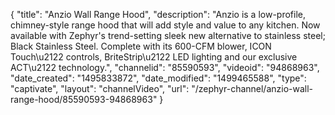 {
    "title": "Anzio Wall Range Hood",
    "description": "Anzio is a low-profile, chimney-style range hood that will add style and value to any kitchen. Now available with Zephyr's trend-setting sleek new alternative to stainless steel; Black Stainless Steel. Complete with its 600-CFM blower, ICON Touch\u2122 controls, BriteStrip\u2122 LED lighting and our exclusive ACT\u2122 technology.",
    "channelid": "85590593",
    "videoid": "94868963",
    "date_created": "1495833872",
    "date_modified": "1499465588",
    "type": "captivate",
    "layout": "channelVideo",
    "url": "\/zephyr-channel\/anzio-wall-range-hood\/85590593-94868963"
}